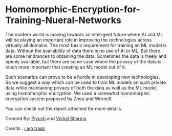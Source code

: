 # Homomorphic-Encryption-for-Training-Nueral-Networks

The modern world is moving towards an intelligent future where AI and ML will be playing an important role in improving the technologies across virtually all domains. The most basic requirement for training an ML model is data. Without the availability of data there is no use of AI or ML. But there are some hindrances to obtaining the data. Sometimes the data is freely and openly available, but there are some case where the privacy of the data is much more important that creating an ML model out of it. 

Such scenarios can prove to be a hurdle in developing new technologies. So we suggest a way which can be used to train ML models on such private data while maintaining privacy of both the data as well as the ML model, using homomorphic encryption. We used a somewhat homomorphic encryption system proposed by Zhou and Wornell. 

You can check out the report attached for more details.

Created By: [Piyush](https://github.com/piyush14298) and [Vishal Sharma](https://github.com/makeavish)

Credits : [i am trask](https://iamtrask.github.io/2017/03/17/safe-ai/)